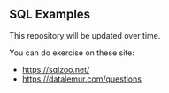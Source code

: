 ## SQL Examples
This repository will be updated over time.

You can do exercise on these site: 
* https://sqlzoo.net/
* https://datalemur.com/questions


